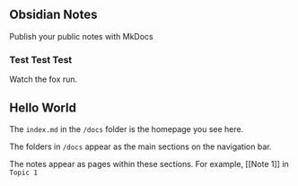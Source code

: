 ## Obsidian Notes

Publish your public notes with MkDocs

### Test Test Test

Watch the fox run. 
## Hello World

The `index.md` in the `/docs` folder is the homepage you see here.

The folders in `/docs` appear as the main sections on the navigation bar.

The notes appear as pages within these sections. For example, [[Note 1]] in `Topic 1`